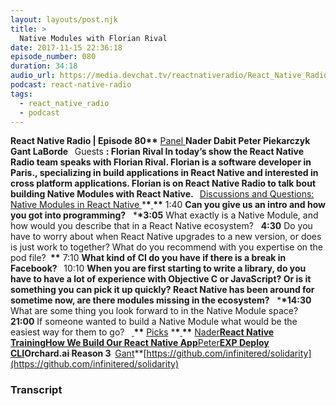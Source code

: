 ```yaml
---
layout: layouts/post.njk
title: >
  Native Modules with Florian Rival
date: 2017-11-15 22:36:18
episode_number: 080
duration: 34:18
audio_url: https://media.devchat.tv/reactnativeradio/React_Native_Radio_Episode_80.mp3
podcast: react-native-radio
tags:
  - react_native_radio
  - podcast
---
```


**React Native Radio | Episode 80\*\*** <u>Panel </u> **Nader Dabit Peter Piekarczyk Gant LaBorde &nbsp;** Guests **: Florian Rival In today’s show the React Native Radio team speaks with Florian Rival. Florian is a software developer in Paris., specializing in build applications in React Native and interested in cross platform applications. Florian is on React Native Radio to talk bout building Native Modules with React Native. &nbsp;** <u>Discussions and Questions: Native Modules in React Native </u> \***\*<u> </u>\*\*** 1:40 **Can you give us an intro and how you got into programming?** &nbsp; \***\*3:05** What exactly is a Native Module, and how would you describe that in a React Native ecosystem? &nbsp; **4:30** Do you have to worry about when React Native upgrades to a new version, or does is just work to together? What do you recommend with you expertise on the pod file? **&nbsp;\*\*** 7:10 **What kind of CI do you have if there is a break in Facebook? &nbsp;** 10:10 **When you are first starting to write a library, do you have to have a lot of experience with Objective C or JavaScript? Or is it something you can pick it up quickly? React Native has been around for sometime now, are there modules missing in the ecosystem?** &nbsp; \***\*14:30** What are some thing you look forward to in the Native Module space? &nbsp; **21:00** If someone wanted to build a Native Module what would be the easiest way for them to go?&nbsp;&nbsp; **<u> </u>\*\*** <u>Picks</u> \***\*<u> </u>\*\*** <u>Nader</u>**[React Native Training](https://reactnative.training)[How We Build Our React Native App](https://medium.com/engineering-housing/how-we-built-our-react-native-app-3380a33811ac)**<u>Peter</u>**[EXP Deploy CLI](https://www.npmjs.com/package/exp-deploy-cli)Orchard.ai Reason 3 &nbsp;**<u>Gant</u>\*\*[https://github.com/infinitered/solidarity](https://github.com/infinitered/solidarity)

### Transcript
